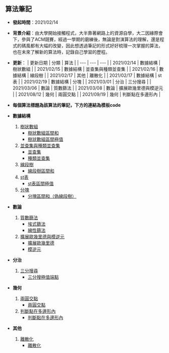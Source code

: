 算法筆記
---

- **發起時間**：2021/02/14
- **背景介紹**：由大學開始接觸程式，大半靠著網路上的資源自學，大二因緣際會下，參與了ACM競賽，經過一學期的磨練後，無論是對演算法的理解，還是程式的碼風都有大幅的改變，因此想透過筆記的形式好好梳理一次掌握的算法，也在未來了解新的算法時，記錄自己學習的歷程。
- **更新**：
  | 更新日期    | 分類     | 算法 |
  | ---        | ---     | --- |
  | 2021/02/14 | 數據結構 | 樹狀數組 |
  | 2021/02/15 | 數據結構 | 並查集與種類並查集 |
  | 2021/02/16 | 數據結構 | 線段樹 |
  | 2021/02/17 | 其他    | 離散化 |
  | 2021/02/17 | 數據結構 | st表 |
  | 2021/02/19 | 數據結構 | 分塊 |
  | 2021/03/01 | 分治    | 三分搜尋 |
  | 2021/03/06 | 數論    | 質數篩法 |
  | 2021/03/08 | 數論    | 擴展歐幾里德與模逆元 |
  | 2021/08/12 | 幾何    | 兩圓交點 |
  | 2021/09/19 | 幾何    | 判斷點在多邊形內 |

- **每個算法標題為該算法的筆記，下方的連結為模板code**
- **數據結構**
  1. [樹狀數組](http://htmlpreview.github.io?https://github.com/1am9trash/Algorithm/blob/main/%E6%95%B8%E6%93%9A%E7%B5%90%E6%A7%8B/%E6%A8%B9%E7%8B%80%E6%95%B8%E7%B5%84/%E6%A8%B9%E7%8B%80%E6%95%B8%E7%B5%84.html)
     - [樹狀數組區間和](https://github.com/1am9trash/Algorithm/blob/main/數據結構/樹狀數組/code/樹狀數組區間和.cpp)
     - [樹狀數組區間極值](https://github.com/1am9trash/Algorithm/blob/main/數據結構/樹狀數組/code/樹狀數組區間極值.cpp)
  2. [並查集與種類並查集](http://htmlpreview.github.io?https://github.com/1am9trash/Algorithm/blob/main/%E6%95%B8%E6%93%9A%E7%B5%90%E6%A7%8B/%E4%B8%A6%E6%9F%A5%E9%9B%86%E8%88%87%E7%A8%AE%E9%A1%9E%E4%B8%A6%E6%9F%A5%E9%9B%86/%E4%B8%A6%E6%9F%A5%E9%9B%86%E8%88%87%E7%A8%AE%E9%A1%9E%E4%B8%A6%E6%9F%A5%E9%9B%86.html)
     - [並查集](https://github.com/1am9trash/Algorithm/blob/main/數據結構/並查集與種類並查集/code/並查集.cpp)
     - [種類並查集](https://github.com/1am9trash/Algorithm/blob/main/數據結構/並查集與種類並查集/code/種類並查集.cpp)
  3. [線段樹](http://htmlpreview.github.io?https://github.com/1am9trash/Algorithm/blob/main/%E6%95%B8%E6%93%9A%E7%B5%90%E6%A7%8B/%E7%B7%9A%E6%AE%B5%E6%A8%B9/%E7%B7%9A%E6%AE%B5%E6%A8%B9.html)
     - [線段樹區間和](https://github.com/1am9trash/Algorithm/blob/main/數據結構/線段樹/code/線段樹.cpp)
  4. [st表](http://htmlpreview.github.io?https://github.com/1am9trash/Algorithm/blob/main/%E6%95%B8%E6%93%9A%E7%B5%90%E6%A7%8B/st%E8%A1%A8/st%E8%A1%A8.html)
     - [st表區間極值](https://github.com/1am9trash/Algorithm/blob/main/數據結構/st表/code/st表.cpp)
  5. [分塊](http://htmlpreview.github.io?https://github.com/1am9trash/Algorithm/blob/main/%E6%95%B8%E6%93%9A%E7%B5%90%E6%A7%8B/%E5%88%86%E5%A1%8A/%E5%88%86%E5%A1%8A.html)
     - [分塊區間和（偽線段樹）](https://github.com/1am9trash/Algorithm/blob/main/數據結構/分塊/code/分塊偽線段樹.cpp)

- **數論**
  1. [質數篩法](http://htmlpreview.github.io?https://github.com/1am9trash/Algorithm/blob/main/%E6%95%B8%E8%AB%96/%E8%B3%AA%E6%95%B8%E7%AF%A9%E6%B3%95/%E8%B3%AA%E6%95%B8%E7%AF%A9%E6%B3%95.html)
     - [埃式篩法](https://github.com/1am9trash/Algorithm/blob/main/數論/質數篩法/code/埃式篩法.cpp)
     - [線性篩法](https://github.com/1am9trash/Algorithm/blob/main/數論/質數篩法/code/線性篩法.cpp)
  2. [擴展歐幾里德與模逆元](http://htmlpreview.github.io?https://github.com/1am9trash/Algorithm/blob/main/%E6%95%B8%E8%AB%96/%E6%93%B4%E5%B1%95%E6%AD%90%E5%B9%BE%E9%87%8C%E5%BE%B7%E8%88%87%E6%A8%A1%E9%80%86%E5%85%83/%E6%93%B4%E5%B1%95%E6%AD%90%E5%B9%BE%E9%87%8C%E5%BE%B7%E8%88%87%E6%A8%A1%E9%80%86%E5%85%83.html)
     - [擴展歐幾里德](https://github.com/1am9trash/Algorithm/blob/main/數論/擴展歐幾里德與模逆元/code/擴展歐幾里德.cpp)
     - [模逆元](https://github.com/1am9trash/Algorithm/blob/main/數論/擴展歐幾里德與模逆元/code/模逆元.cpp)


- **分治**
  1. [三分搜尋](http://htmlpreview.github.io?https://github.com/1am9trash/Algorithm/blob/main/%E5%88%86%E6%B2%BB/%E4%B8%89%E5%88%86/%E4%B8%89%E5%88%86.html)
     - [三分搜極值端點](https://github.com/1am9trash/Algorithm/blob/main/%E5%88%86%E6%B2%BB/%E4%B8%89%E5%88%86/code/%E4%B8%89%E5%88%86.cpp)
  
- **幾何**
  1. [兩圓交點](http://htmlpreview.github.io?https://github.com/1am9trash/Algorithm/blob/main/幾何/兩圓交點/兩圓交點.html)
     - [兩圓交點](https://github.com/1am9trash/Algorithm/blob/main/幾何/兩圓交點/code/兩圓交點.cpp)
  2. [判斷點在多邊形內](http://htmlpreview.github.io?https://github.com/1am9trash/Algorithm/blob/main/幾何/判斷點在多邊形內/判斷點在多邊形內.html)
     - [判斷點在多邊形內](https://github.com/1am9trash/Algorithm/blob/main/幾何/判斷點在多邊形內/code/判斷點在多邊形內.cpp)

- **其他**
  1. [離散化](http://htmlpreview.github.io?https://github.com/1am9trash/Algorithm/blob/main/%E5%85%B6%E4%BB%96/%E9%9B%A2%E6%95%A3%E5%8C%96/%E9%9B%A2%E6%95%A3%E5%8C%96.html)
     - [離散化](https://github.com/1am9trash/Algorithm/blob/main/其他/離散化/code/離散化.cpp)
